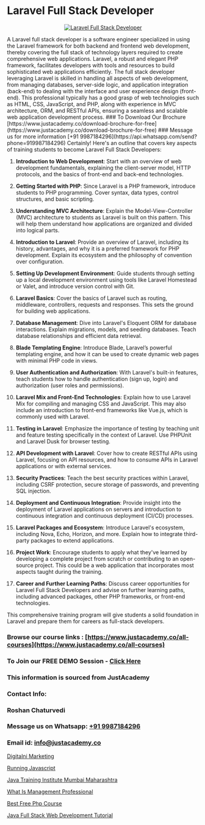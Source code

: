 # Laravel Full Stack Developer

<p align="center">
  <a href="https://justacademy.co/program-detail/full-stack-web-development">
    <img src="https://justacademy.co/storage2/program_images/1704700371.webp" alt="Laravel Full Stack Developer">
  </a>
</p>
A Laravel full stack developer is a software engineer specialized in using the Laravel framework for both backend and frontend web development, thereby covering the full stack of technology layers required to create comprehensive web applications. Laravel, a robust and elegant PHP framework, facilitates developers with tools and resources to build sophisticated web applications efficiently. The full stack developer leveraging Laravel is skilled in handling all aspects of web development, from managing databases, server-side logic, and application integration (back-end) to dealing with the interface and user experience design (front-end). This professional typically has a good grasp of web technologies such as HTML, CSS, JavaScript, and PHP, along with experience in MVC architecture, ORM, and RESTful APIs, ensuring a seamless and scalable web application development process.
### To Download Our Brochure [https://www.justacademy.co/download-brochure-for-free](https://www.justacademy.co/download-brochure-for-free)
### Message us for more information [+91 9987184296](https://api.whatsapp.com/send?phone=919987184296)
Certainly! Here's an outline that covers key aspects of training students to become Laravel Full Stack Developers:

1) **Introduction to Web Development**: Start with an overview of web development fundamentals, explaining the client-server model, HTTP protocols, and the basics of front-end and back-end technologies.

2) **Getting Started with PHP**: Since Laravel is a PHP framework, introduce students to PHP programming. Cover syntax, data types, control structures, and basic scripting.

3) **Understanding MVC Architecture**: Explain the Model-View-Controller (MVC) architecture to students as Laravel is built on this pattern. This will help them understand how applications are organized and divided into logical parts.

4) **Introduction to Laravel**: Provide an overview of Laravel, including its history, advantages, and why it is a preferred framework for PHP development. Explain its ecosystem and the philosophy of convention over configuration.

5) **Setting Up Development Environment**: Guide students through setting up a local development environment using tools like Laravel Homestead or Valet, and introduce version control with Git.

6) **Laravel Basics**: Cover the basics of Laravel such as routing, middleware, controllers, requests and responses. This sets the ground for building web applications.

7) **Database Management**: Dive into Laravel's Eloquent ORM for database interactions. Explain migrations, models, and seeding databases. Teach database relationships and efficient data retrieval.

8) **Blade Templating Engine**: Introduce Blade, Laravel’s powerful templating engine, and how it can be used to create dynamic web pages with minimal PHP code in views.

9) **User Authentication and Authorization**: With Laravel's built-in features, teach students how to handle authentication (sign up, login) and authorization (user roles and permissions).

10) **Laravel Mix and Front-End Technologies**: Explain how to use Laravel Mix for compiling and managing CSS and JavaScript. This may also include an introduction to front-end frameworks like Vue.js, which is commonly used with Laravel.

11) **Testing in Laravel**: Emphasize the importance of testing by teaching unit and feature testing specifically in the context of Laravel. Use PHPUnit and Laravel Dusk for browser testing.

12) **API Development with Laravel**: Cover how to create RESTful APIs using Laravel, focusing on API resources, and how to consume APIs in Laravel applications or with external services.

13) **Security Practices**: Teach the best security practices within Laravel, including CSRF protection, secure storage of passwords, and preventing SQL injection.

14) **Deployment and Continuous Integration**: Provide insight into the deployment of Laravel applications on servers and introduction to continuous integration and continuous deployment (CI/CD) processes.

15) **Laravel Packages and Ecosystem**: Introduce Laravel's ecosystem, including Nova, Echo, Horizon, and more. Explain how to integrate third-party packages to extend applications.

16) **Project Work**: Encourage students to apply what they've learned by developing a complete project from scratch or contributing to an open-source project. This could be a web application that incorporates most aspects taught during the training.

17) **Career and Further Learning Paths**: Discuss career opportunities for Laravel Full Stack Developers and advise on further learning paths, including advanced packages, other PHP frameworks, or front-end technologies.

This comprehensive training program will give students a solid foundation in Laravel and prepare them for careers as full-stack developers.

### Browse our course links : [https://www.justacademy.co/all-courses](https://www.justacademy.co/all-courses) 
### To Join our FREE DEMO Session - [Click Here](https://www.justacademy.co/register-for-course-demo)


### This information is sourced from JustAcademy
### Contact Info:
### Roshan Chaturvedi
### Message us on Whatsapp: [+91 9987184296](https://api.whatsapp.com/send?phone=919987184296)
### Email id: [info@justacademy.co](mailto:info@justacademy.co)
                
[Digitalni Marketing](https://www.linkedin.com/pulse/digitalni-marketing-justacademy-cupertino-k7jec?trackingId=P50xn%2BSoUMai4tH1YG05%2BQ%3D%3D&lipi=urn%3Ali%3Apage%3Ad_flagship3_company_admin%3BzQv8YsYPTiCPDkVRvYwOog%3D%3D)

[Running Javascript](https://www.linkedin.com/pulse/running-javascript-justacademy-cupertino-aravc?trackingId=mub3ByB0PWvMG9HgxnlEEw%3D%3D&lipi=urn%3Ali%3Apage%3Ad_flagship3_company_admin%3BnS5tGyG4QnikczaDjz%2F1LQ%3D%3D)

[Java Training Institute Mumbai Maharashtra](https://medium.com/@ranepooja/java-training-institute-mumbai-maharashtra-f051f060968e)

[What Is Management Professional](https://medium.com/@prempja40/what-is-management-professional-021ab92575ba)

[Best Free Php Course](https://justacademyin.github.io/justacademy/best-free-php-course)

[Java Full Stack Web Development Tutorial](https://justacademyin.github.io/justacademy/java-full-stack-web-development-tutorial)


